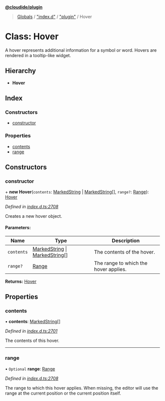 **[@cloudide/plugin](../README.md)**

> [Globals](../README.md) / ["index.d"](../modules/_index_d_.md) / ["plugin"](../modules/_index_d_._plugin_.md) / Hover

# Class: Hover

A hover represents additional information for a symbol or word. Hovers are
rendered in a tooltip-like widget.

## Hierarchy

* **Hover**

## Index

### Constructors

* [constructor](_index_d_._plugin_.hover.md#constructor)

### Properties

* [contents](_index_d_._plugin_.hover.md#contents)
* [range](_index_d_._plugin_.hover.md#range)

## Constructors

### constructor

\+ **new Hover**(`contents`: [MarkedString](../modules/_index_d_._plugin_.md#markedstring) \| [MarkedString](../modules/_index_d_._plugin_.md#markedstring)[], `range?`: [Range](_index_d_._plugin_.range.md)): [Hover](_index_d_._plugin_.hover.md)

*Defined in [index.d.ts:2708](https://github.com/shuyaqian/cloudide-plugin-api/blob/6d83fa1/index.d.ts#L2708)*

Creates a new hover object.

#### Parameters:

Name | Type | Description |
------ | ------ | ------ |
`contents` | [MarkedString](../modules/_index_d_._plugin_.md#markedstring) \| [MarkedString](../modules/_index_d_._plugin_.md#markedstring)[] | The contents of the hover. |
`range?` | [Range](_index_d_._plugin_.range.md) | The range to which the hover applies.  |

**Returns:** [Hover](_index_d_._plugin_.hover.md)

## Properties

### contents

•  **contents**: [MarkedString](../modules/_index_d_._plugin_.md#markedstring)[]

*Defined in [index.d.ts:2701](https://github.com/shuyaqian/cloudide-plugin-api/blob/6d83fa1/index.d.ts#L2701)*

The contents of this hover.

___

### range

• `Optional` **range**: [Range](_index_d_._plugin_.range.md)

*Defined in [index.d.ts:2708](https://github.com/shuyaqian/cloudide-plugin-api/blob/6d83fa1/index.d.ts#L2708)*

The range to which this hover applies. When missing, the
editor will use the range at the current position or the
current position itself.
